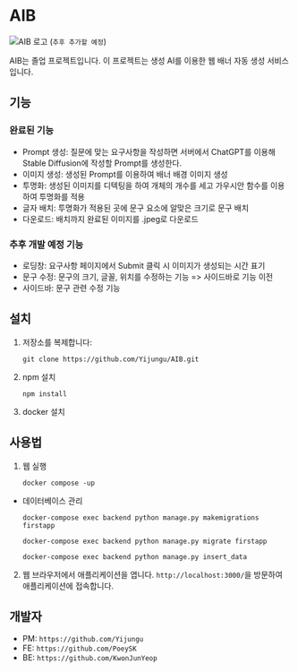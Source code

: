 # AIB

![AIB 로고](/path/to/logo.png) (`추후 추가할 예정`)

AIB는 졸업 프로젝트입니다.
이 프로젝트는 생성 AI를 이용한 웹 배너 자동 생성 서비스입니다.

## 기능

### 완료된 기능

- Prompt 생성: 질문에 맞는 요구사항을 작성하면 서버에서 ChatGPT를 이용해 Stable Diffusion에 작성할 Prompt를 생성한다.
- 이미지 생성: 생성된 Prompt를 이용하여 배너 배경 이미지 생성
- 투명화: 생성된 이미지를 디텍팅을 하여 개체의 개수를 세고 가우시안 함수를 이용하여 투명화를 적용
- 글자 배치: 투명화가 적용된 곳에 문구 요소에 알맞은 크기로 문구 배치
- 다운로드: 배치까지 완료된 이미지를 .jpeg로 다운로드

### 추후 개발 예정 기능

- 로딩창: 요구사항 페이지에서 Submit 클릭 시 이미지가 생성되는 시간 표기
- 문구 수정: 문구의 크기, 글꼴, 위치를 수정하는 기능 => 사이드바로 기능 이전
- 사이드바: 문구 관련 수정 기능

## 설치

1. 저장소를 복제합니다:

   ```shell
   git clone https://github.com/Yijungu/AIB.git
   ```

2. npm 설치

   ```shell
   npm install
   ```
3. docker 설치

## 사용법

1. 웹 실행

   ```shell
   docker compose -up

 - 데이터베이스 관리
   ```shell
   docker-compose exec backend python manage.py makemigrations firstapp
   
   docker-compose exec backend python manage.py migrate firstapp
   
   docker-compose exec backend python manage.py insert_data

2. 웹 브라우저에서 애플리케이션을 엽니다.
   `http://localhost:3000/`을 방문하여 애플리케이션에 접속합니다.

## 개발자

- PM: `https://github.com/Yijungu`
- FE: `https://github.com/PoeySK`
- BE: `https://github.com/KwonJunYeop`
